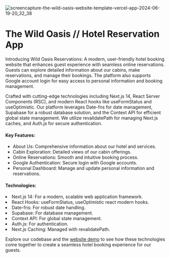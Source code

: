 ![screencapture-the-wild-oasis-website-template-vercel-app-2024-06-19-20_32_38](https://github.com/akramAdjab/The-Wild-Oasis-Website/assets/111662485/a92fc242-296e-43ae-b00d-fba0d4b534d2)

# The Wild Oasis // Hotel Reservation App

Introducing Wild Oasis Reservations: A modern, user-friendly hotel booking website that enhances guest experience with seamless online reservations. Guests can explore detailed information about our cabins, make reservations, and manage their bookings. The platform also supports Google account login for easy access to personal information and booking management.

Crafted with cutting-edge technologies including Next.js 14, React Server Components (RSC), and modern React hooks like useFormStatus and useOptimistic. Our platform leverages Date-fns for date management, Supabase for a robust database solution, and the Context API for efficient global state management. We utilize revalidatePath for managing Next.js caches, and Auth.js for secure authentication.

#### Key Features:
<ul>
<li>About Us: Comprehensive information about our hotel and services.</li>
<li>Cabin Exploration: Detailed views of our cabin offerings.</li>
<li>Online Reservations: Smooth and intuitive booking process.</li>
<li>Google Authentication: Secure login with Google accounts.</li>
<li>Personal Dashboard: Manage and update personal information and reservations.</li>
</ul>

#### Technologies:

<li>Next.js 14: For a modern, scalable web application framework.</li>
<li>React Hooks: useFormStatus, useOptimistic react modern hooks.</li>
<li>Date-fns: For robust date handling.</li>
<li>Supabase: For database management.</li>
<li>Context API: For global state management.</li>
<li>Auth.js: For authentication.</li>
<li>Next.js Caching: Managed with revalidatePath.</li>

Explore our codebase and the [website demo](https://the-wild-oasis-website-template.vercel.app/) to see how these technologies come together to create a seamless hotel booking experience for our guests.
